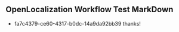 ## OpenLocalization Workflow Test MarkDown
* fa7c4379-ce60-4317-b0dc-14a9da92bb39 thanks!

<!--HONumber=Jul16_HO4-->


